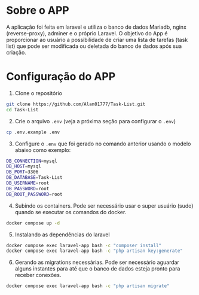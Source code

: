 # Sobre o APP
A aplicação foi feita em laravel e utiliza o banco de dados Mariadb, nginx (reverse-proxy), adminer e o próprio Laravel. O objetivo do App é proporcionar ao usuário a possibilidade de criar uma lista de tarefas (task list) que pode ser modificada ou deletada do banco de dados após sua criação.

# Configuração do APP
1. Clone o repositório
```bash
git clone https://github.com/Alan01777/Task-List.git
cd Task-List
```

2. Crie o arquivo ```.env``` (veja a próxima seção para configurar o ```.env```)
```bash
cp .env.example .env
```

3. Configure o ```.env``` que foi gerado no comando anterior usando o modelo abaixo como exemplo:
```bash
DB_CONNECTION=mysql
DB_HOST=mysql
DB_PORT=3306
DB_DATABASE=Task-List
DB_USERNAME=root
DB_PASSWORD=root
DB_ROOT_PASSWORD=root
```

4. Subindo os containers. Pode ser necessário usar o super usuário (sudo) quando se executar os comandos do docker.
```bash
docker compose up -d
```

5. Instalando as dependências do laravel
```bash
docker compose exec laravel-app bash -c "composer install"
docker compose exec laravel-app bash -c "php artisan key:generate"
```

6. Gerando as migrations necessárias. Pode ser necessário aguardar alguns instantes para até que o banco de dados esteja pronto para receber conexões.
```bash
docker compose exec laravel-app bash -c "php artisan migrate"

```
